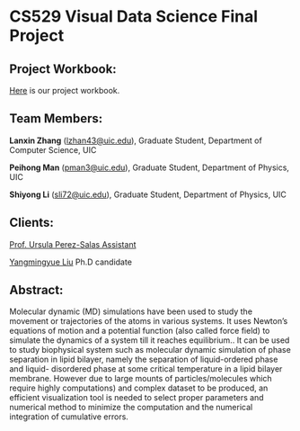 # CS529 Visual Data Science Final Project

## Project Workbook: 

[Here](https://docs.google.com/document/d/14HWqt3rO33DVxoN5Qw0ts7aAU1oidZiz36vRC-4XmVM/edit?usp=sharing) is our project workbook. 
						
## Team Members:  

**Lanxin Zhang** (lzhan43@uic.edu), Graduate Student, Department of Computer Science, UIC

**Peihong Man** (pman3@uic.edu), Graduate Student, Department of Physics, UIC

**Shiyong Li** (sli72@uic.edu), Graduate Student, Department of Physics, UIC


## Clients: 

[Prof. Ursula Perez-Salas Assistant](https://phys.uic.edu/profiles/perez-salas-ursula/)

[Yangmingyue Liu](https://phys.uic.edu/profiles/liu-yangmingyue/) Ph.D candidate 

## Abstract: 

Molecular dynamic (MD) simulations have been used to study the movement or trajectories of the atoms in various systems. It uses Newton’s equations of motion and a potential function (also called force field) to simulate the dynamics of a system till it reaches equilibrium.. It can be used to study biophysical system such as molecular dynamic simulation of phase separation in lipid bilayer, namely the separation of liquid-ordered phase and liquid- disordered phase at some critical temperature in a lipid bilayer membrane. However due to large mounts of particles/molecules which require highly computations) and complex dataset to be produced, an efficient visualization tool is needed to select proper parameters and numerical method to minimize the computation and the numerical integration of cumulative errors.
